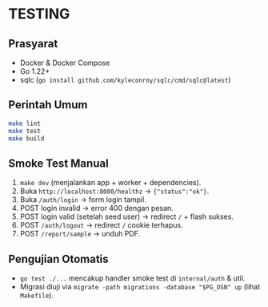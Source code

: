 # TESTING

## Prasyarat

- Docker & Docker Compose
- Go 1.22+
- sqlc (`go install github.com/kyleconroy/sqlc/cmd/sqlc@latest`)

## Perintah Umum

```bash
make lint
make test
make build
```

## Smoke Test Manual

1. `make dev` (menjalankan app + worker + dependencies).
2. Buka `http://localhost:8080/healthz` → `{"status":"ok"}`.
3. Buka `/auth/login` → form login tampil.
4. POST login invalid → error 400 dengan pesan.
5. POST login valid (setelah seed user) → redirect `/` + flash sukses.
6. POST `/auth/logout` → redirect `/` cookie terhapus.
7. POST `/report/sample` → unduh PDF.

## Pengujian Otomatis

- `go test ./...` mencakup handler smoke test di `internal/auth` & util.
- Migrasi diuji via `migrate -path migrations -database "$PG_DSN" up` (lihat `Makefile`).
